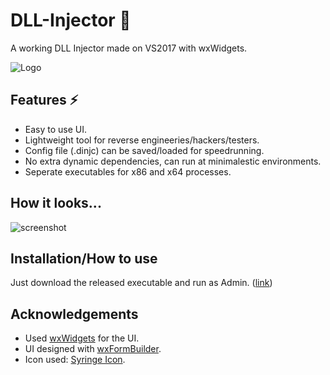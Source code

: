 # DLL-Injector 💉
A working DLL Injector made on VS2017 with wxWidgets.

![Logo](https://github.com/user-attachments/assets/d1c12913-cf6d-41b2-984d-c068ca9a35d0)

## Features ⚡
- Easy to use UI.
- Lightweight tool for reverse engineeries/hackers/testers.
- Config file (.dinjc) can be saved/loaded for speedrunning.
- No extra dynamic dependencies, can run at minimalestic environments.
- Seperate executables for x86 and x64 processes.

## How it looks... 
![screenshot](https://github.com/user-attachments/assets/98ac4860-7c6f-405e-9731-156d37212a6f)


## Installation/How to use
Just download the released executable and run as Admin. ([link](https://github.com/bitwaree/DLL-Injector/releases))


## Acknowledgements

 - Used [wxWidgets](https://www.wxwidgets.org/) for the UI.
 - UI designed with [wxFormBuilder](https://github.com/wxFormBuilder/wxFormBuilder).
 - Icon used: [Syringe Icon](https://www.iconfinder.com/icons/5840158/corona_health_hospital_injection_medical_syringe_coronavirus_icon).

